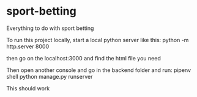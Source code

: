 # sport-betting
Everything to do with sport betting



To run this project locally, start a local python server like this:
python -m http.server 8000

then go on the localhost:3000 and find the html file you need


Then open another console and go in the backend folder and run:
pipenv shell
python manage.py runserver


This should work